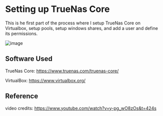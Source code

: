 
# Setting up TrueNas Core
This is he first part of the process where I setup TrueNas Core on Virtualbox, setup pools, setup windows shares, and add a user and define its permissions.

![image](https://github.com/CoolCake322/Creating-a-homelab-server-in-VirtualBox/assets/124210891/e6b8c463-7ec6-465f-aa4d-b599921f00e8)



    


## Software Used
    

TrueNas Core: https://www.truenas.com/truenas-core/

VirtualBox: https://www.virtualbox.org/


## Reference

video credits: https://www.youtube.com/watch?v=y-pg_wO8zOs&t=424s
